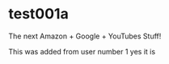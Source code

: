 # test001a

The next Amazon + Google + YouTubes
Stuff!

This was added from user number 1 yes it is
